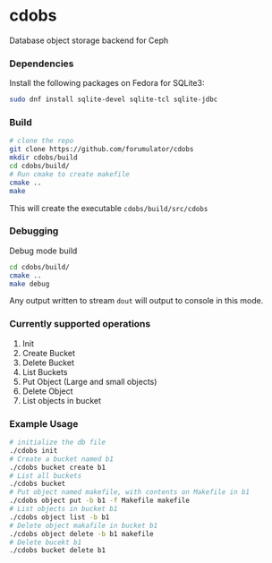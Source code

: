 # cdobs
Database object storage backend for Ceph

### Dependencies
Install the following packages on Fedora for SQLite3:
```bash
sudo dnf install sqlite-devel sqlite-tcl sqlite-jdbc
```

### Build
```bash
# clone the repo
git clone https://github.com/forumulator/cdobs
mkdir cdobs/build
cd cdobs/build/
# Run cmake to create makefile
cmake .. 
make
```
This will create the executable `cdobs/build/src/cdobs`

### Debugging
Debug mode build
```bash
cd cdobs/build/
cmake ..
make debug
```
Any output written to stream `dout` will output to console in this mode. 

### Currently supported operations
1. Init
2. Create Bucket
3. Delete Bucket
4. List Buckets
5. Put Object (Large and small objects)
6. Delete Object
7. List objects in bucket

### Example Usage
```bash
# initialize the db file
./cdobs init
# Create a bucket named b1
./cdobs bucket create b1
# List all buckets
./cdobs bucket
# Put object named makefile, with contents on Makefile in b1
./cdobs object put -b b1 -f Makefile makefile
# List objects in bucket b1
./cdobs object list -b b1
# Delete object makafile in bucket b1
./cdobs object delete -b b1 makefile
# Delete bucekt b1
./cdobs bucket delete b1
```
